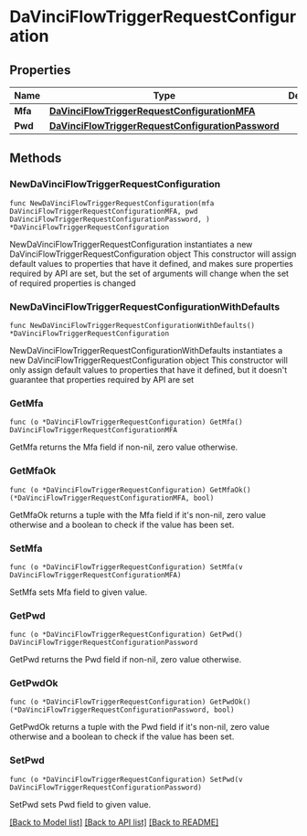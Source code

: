 # DaVinciFlowTriggerRequestConfiguration

## Properties

Name | Type | Description | Notes
------------ | ------------- | ------------- | -------------
**Mfa** | [**DaVinciFlowTriggerRequestConfigurationMFA**](DaVinciFlowTriggerRequestConfigurationMFA.md) |  | 
**Pwd** | [**DaVinciFlowTriggerRequestConfigurationPassword**](DaVinciFlowTriggerRequestConfigurationPassword.md) |  | 

## Methods

### NewDaVinciFlowTriggerRequestConfiguration

`func NewDaVinciFlowTriggerRequestConfiguration(mfa DaVinciFlowTriggerRequestConfigurationMFA, pwd DaVinciFlowTriggerRequestConfigurationPassword, ) *DaVinciFlowTriggerRequestConfiguration`

NewDaVinciFlowTriggerRequestConfiguration instantiates a new DaVinciFlowTriggerRequestConfiguration object
This constructor will assign default values to properties that have it defined,
and makes sure properties required by API are set, but the set of arguments
will change when the set of required properties is changed

### NewDaVinciFlowTriggerRequestConfigurationWithDefaults

`func NewDaVinciFlowTriggerRequestConfigurationWithDefaults() *DaVinciFlowTriggerRequestConfiguration`

NewDaVinciFlowTriggerRequestConfigurationWithDefaults instantiates a new DaVinciFlowTriggerRequestConfiguration object
This constructor will only assign default values to properties that have it defined,
but it doesn't guarantee that properties required by API are set

### GetMfa

`func (o *DaVinciFlowTriggerRequestConfiguration) GetMfa() DaVinciFlowTriggerRequestConfigurationMFA`

GetMfa returns the Mfa field if non-nil, zero value otherwise.

### GetMfaOk

`func (o *DaVinciFlowTriggerRequestConfiguration) GetMfaOk() (*DaVinciFlowTriggerRequestConfigurationMFA, bool)`

GetMfaOk returns a tuple with the Mfa field if it's non-nil, zero value otherwise
and a boolean to check if the value has been set.

### SetMfa

`func (o *DaVinciFlowTriggerRequestConfiguration) SetMfa(v DaVinciFlowTriggerRequestConfigurationMFA)`

SetMfa sets Mfa field to given value.


### GetPwd

`func (o *DaVinciFlowTriggerRequestConfiguration) GetPwd() DaVinciFlowTriggerRequestConfigurationPassword`

GetPwd returns the Pwd field if non-nil, zero value otherwise.

### GetPwdOk

`func (o *DaVinciFlowTriggerRequestConfiguration) GetPwdOk() (*DaVinciFlowTriggerRequestConfigurationPassword, bool)`

GetPwdOk returns a tuple with the Pwd field if it's non-nil, zero value otherwise
and a boolean to check if the value has been set.

### SetPwd

`func (o *DaVinciFlowTriggerRequestConfiguration) SetPwd(v DaVinciFlowTriggerRequestConfigurationPassword)`

SetPwd sets Pwd field to given value.



[[Back to Model list]](../README.md#documentation-for-models) [[Back to API list]](../README.md#documentation-for-api-endpoints) [[Back to README]](../README.md)



